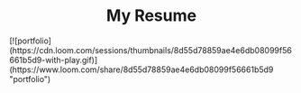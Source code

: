 <html>
  <h1 align="center">My Resume</h1>
  [![portfolio](https://cdn.loom.com/sessions/thumbnails/8d55d78859ae4e6db08099f56661b5d9-with-play.gif)](https://www.loom.com/share/8d55d78859ae4e6db08099f56661b5d9 "portfolio")
</html>


